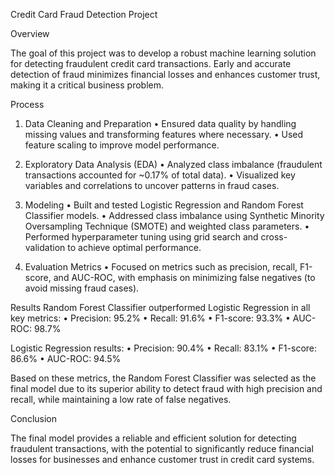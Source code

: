 Credit Card Fraud Detection Project

Overview

The goal of this project was to develop a robust machine learning solution for detecting fraudulent credit card transactions. Early and accurate detection of fraud minimizes financial losses and enhances customer trust, making it a critical business problem.

Process
1. Data Cleaning and Preparation
	•	Ensured data quality by handling missing values and transforming features where necessary.
	•	Used feature scaling to improve model performance.

2. Exploratory Data Analysis (EDA)
	•	Analyzed class imbalance (fraudulent transactions accounted for ~0.17% of total data).
	•	Visualized key variables and correlations to uncover patterns in fraud cases.

3. Modeling
	•	Built and tested Logistic Regression and Random Forest Classifier models.
	•	Addressed class imbalance using Synthetic Minority Oversampling Technique (SMOTE) and weighted class parameters.
	•	Performed hyperparameter tuning using grid search and cross-validation to achieve optimal performance.

4. Evaluation Metrics
	•	Focused on metrics such as precision, recall, F1-score, and AUC-ROC, with emphasis on minimizing false negatives (to avoid missing fraud cases).

Results
Random Forest Classifier outperformed Logistic Regression in all key metrics:
	•	Precision: 95.2%
	•	Recall: 91.6%
	•	F1-score: 93.3%
	•	AUC-ROC: 98.7%
 
Logistic Regression results:
	•	Precision: 90.4%
	•	Recall: 83.1%
	•	F1-score: 86.6%
	•	AUC-ROC: 94.5%

Based on these metrics, the Random Forest Classifier was selected as the final model due to its superior ability to detect fraud with high precision and recall, while maintaining a low rate of false negatives.

Conclusion

The final model provides a reliable and efficient solution for detecting fraudulent transactions, with the potential to significantly reduce financial losses for businesses and enhance customer trust in credit card systems.

